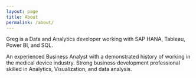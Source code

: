 ```yaml
---
layout: page
title: About
permalink: /about/
---
```


Greg is a Data and Analytics developer working with SAP HANA, Tableau, Power BI, and SQL. 

An experienced Business Analyst with a demonstrated history of working in the medical device industry. Strong business development professional skilled in Analytics, Visualization, and data analysis. 


